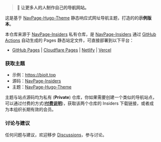 > **📢 让更多人的人制作自己的导航网站。**

这是基于 [NavPage-Hugo-Theme](https://github.com/NavPage/NavPage-Hugo-Theme) 静态响应式网址导航主题，打造的的**示例版本**。

本仓库来源于 [NavPage-Insiders](https://github.com/NavPage/NavPage-Insiders) 私有仓库，是 [NavPage-Insiders](https://github.com/NavPage/NavPage-Insiders) 通过 [GitHub Actions](https://github.com/peaceiris/actions-gh-pages) 自动生成的 Pages 静态站定文件，可直接部署到以下平台：

- [GitHub Pages](https://pages.github.com/) | [Cloudflare Pages](https://pages.cloudflare.com/) | [Netlify](https://app.netlify.com/) | [Vercel](https://vercel.com/) 

### 获取主题

- 示例：<https://bioit.top>
- 源码：[NavPage-Insiders](https://github.com/NavPage/NavPage-Insiders)
- 主题：[NavPage-Hugo-Theme](https://github.com/NavPage/NavPage-Hugo-Theme)

主题与站点源码均为私有 (**Private**) 仓库，你如果需要创建一个类似的导航站点，可以通过付费的方式([**付费说明**](https://github.com/orgs/NavPage/discussions/2))，获取该两个仓库的 Insiders 下载链接，或者成为本组织长期有效的会员。

### 讨论与建议

任何问题与建议，欢迎移步 [Discussions](https://github.com/orgs/NavPage/discussions)，参与讨论。


<!-- Security scan triggered at 2025-09-02 14:23:26 -->

<!-- Security scan triggered at 2025-09-02 15:25:32 -->

<!-- Security scan triggered at 2025-09-02 15:25:48 -->

<!-- Security scan triggered at 2025-09-02 15:26:27 -->

<!-- Security scan triggered at 2025-09-02 15:26:55 -->